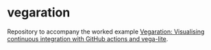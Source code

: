 # vegaration
Repository to accompany the worked example [Vegaration: Visualising continuous integration with GitHub actions and vega-lite](https://www.preciouschicken.com/blog/posts/visual-ci-github-actions-vega-lite/).

